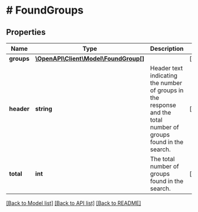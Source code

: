 # # FoundGroups

## Properties

Name | Type | Description | Notes
------------ | ------------- | ------------- | -------------
**groups** | [**\OpenAPI\Client\Model\FoundGroup[]**](FoundGroup.md) |  | [optional]
**header** | **string** | Header text indicating the number of groups in the response and the total number of groups found in the search. | [optional]
**total** | **int** | The total number of groups found in the search. | [optional]

[[Back to Model list]](../../README.md#models) [[Back to API list]](../../README.md#endpoints) [[Back to README]](../../README.md)
